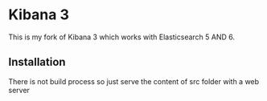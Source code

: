 # Kibana 3
This is my fork of Kibana 3 which works with Elasticsearch 5 AND 6. 


## Installation
There is not build process so just serve the content of src folder with a web server
